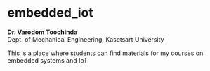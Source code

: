 # embedded_iot
<b>Dr. Varodom Toochinda</b>
<br>Dept. of Mechanical Engineering, Kasetsart University 

This is a place where students can find materials for my courses on embedded systems and IoT
